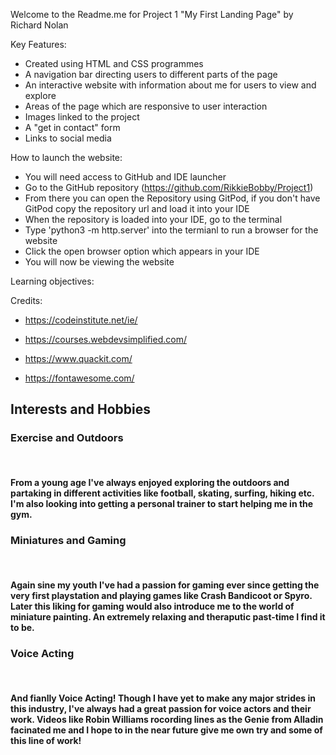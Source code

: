 Welcome to the Readme.me for Project 1 "My First Landing Page" by Richard Nolan



Key Features:
- Created using HTML and CSS programmes
- A navigation bar directing users to different parts of the page
- An interactive website with information about me for users to view and explore
- Areas of the page which are responsive to user interaction
- Images linked to the project 
- A "get in contact" form
- Links to social media

How to launch the website:
- You will need access to GitHub and IDE launcher
- Go to the GitHub repository (https://github.com/RikkieBobby/Project1)
- From there you can open the Repository using GitPod, if you don't have GitPod copy the repository url and load it into your IDE
- When the repository is loaded into your IDE, go to the terminal
- Type 'python3 -m http.server' into the termianl to run a browser for the website 
- Click the open browser option which appears in your IDE
- You will now be viewing the website

Learning objectives:

Credits:
- https://codeinstitute.net/ie/


- https://courses.webdevsimplified.com/


- https://www.quackit.com/


- https://fontawesome.com/
    

<section id="interestsandhobbies">
        <h2 id="intereststitle" class="abrilfont">Interests and Hobbies</h2>
        <div id="exercise">
            <h3 class="textlarger">Exercise and Outdoors <i class="fa-solid fa-dumbbell"></i></h3>
            <br>
            <h4 class="textlarger">From a young age I've always enjoyed exploring the outdoors and partaking in different activities like football, skating, surfing, hiking etc. I'm also looking into getting a personal trainer to start helping me in the gym.</h4>
        </div>
        <div id="gaming">
            <h3 class="textlarger">Miniatures and Gaming</h3>
            <br>
            <h4 class="textlarger">Again sine my youth I've had a passion for gaming ever since getting the very first playstation and playing games like Crash Bandicoot or Spyro. Later this liking for gaming would also introduce me to the world of miniature painting. An extremely relaxing and theraputic past-time I find it to be.</h4>
        </div>
        <div id="va">
            <h3 class="textlarger">Voice Acting</h3>
            <br>
            <h4 class="textlarger">And fianlly Voice Acting! Though I have yet to make any major strides in this industry, I've always had a great passion for voice actors and their work. Videos like Robin Williams rocording lines as the Genie from Alladin facinated me and I hope to in the near future give me own try and some of this line of work!</h4>
        </div>
</section>
